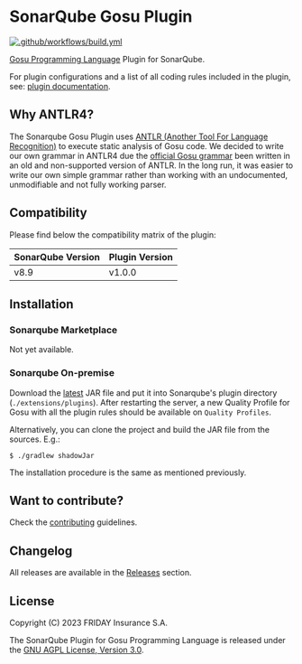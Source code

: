 # SonarQube Gosu Plugin
[![.github/workflows/build.yml](https://github.com/FRI-DAY/sonar-gosu-plugin/actions/workflows/build.yml/badge.svg)](https://github.com/FRI-DAY/sonar-gosu-plugin/actions/workflows/build.yml)

[Gosu Programming Language](https://gosu-lang.github.io/) Plugin for SonarQube.

For plugin configurations and a list of all coding rules included in the plugin, see: [plugin documentation](docs/README.md).

## Why ANTLR4?

The Sonarqube Gosu Plugin uses [ANTLR (Another Tool For Language Recognition)](https://www.antlr.org/) to execute static
analysis of Gosu code. 
We decided to write our own grammar in ANTLR4 due the [official Gosu grammar](https://gosu-lang.github.io/grammar.html)
been written in an old and non-supported version of ANTLR.
In the long run, it was easier to write our own simple grammar rather than working with an undocumented, unmodifiable and not fully working parser.

## Compatibility
Please find below the compatibility matrix of the plugin:

| SonarQube Version | Plugin Version |
|-------------------|----------------|
| v8.9              | v1.0.0         |

## Installation

### Sonarqube Marketplace

Not yet available.

### Sonarqube On-premise

Download the [latest](https://github.com/FRI-DAY/sonar-gosu-plugin/releases) JAR file and put it into Sonarqube's plugin directory (`./extensions/plugins`). 
After restarting the server, a new Quality Profile for Gosu with all the plugin rules should be available on `Quality Profiles`.

Alternatively, you can clone the project and build the JAR file from the sources. E.g.: 
```shell
$ ./gradlew shadowJar
```

The installation procedure is the same as mentioned previously. 

## Want to contribute?

Check the [contributing](CONTRIBUTING.md) guidelines.

## Changelog

All releases are available in the [Releases](https://github.com/FRI-DAY/sonar-gosu-plugin/releases) section.

## License
Copyright (C) 2023 FRIDAY Insurance S.A.

The SonarQube Plugin for Gosu Programming Language is released under the [GNU AGPL License, Version 3.0](https://www.gnu.org/licenses/agpl-3.0.en.html).
